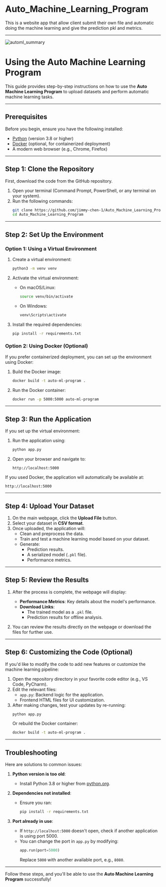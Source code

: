 # Auto_Machine_Learning_Program
This is a website app that allow client submit their own file and automatic doing the machine learning and give the prediction pkl and metrics.

---

![automl_summary](https://github.com/user-attachments/assets/9a6beb14-ba5c-47d5-90e4-438aea0019f6)


# Using the Auto Machine Learning Program

This guide provides step-by-step instructions on how to use the **Auto Machine Learning Program** to upload datasets and perform automatic machine learning tasks.

---

## Prerequisites

Before you begin, ensure you have the following installed:

- [Python](https://www.python.org/) (version 3.8 or higher)
- [Docker](https://www.docker.com/) (optional, for containerized deployment)
- A modern web browser (e.g., Chrome, Firefox)

---

## Step 1: Clone the Repository

First, download the code from the GitHub repository.

1. Open your terminal (Command Prompt, PowerShell, or any terminal on your system).
2. Run the following commands:
   ```bash
   git clone https://github.com/jimmy-chen-1/Auto_Machine_Learning_Program.git
   cd Auto_Machine_Learning_Program
   ```

---

## Step 2: Set Up the Environment

### Option 1: Using a Virtual Environment

1. Create a virtual environment:
   ```bash
   python3 -m venv venv
   ```
2. Activate the virtual environment:
   - On macOS/Linux:
     ```bash
     source venv/bin/activate
     ```
   - On Windows:
     ```bash
     venv\Scripts\activate
     ```

3. Install the required dependencies:
   ```bash
   pip install -r requirements.txt
   ```

### Option 2: Using Docker (Optional)

If you prefer containerized deployment, you can set up the environment using Docker:

1. Build the Docker image:
   ```bash
   docker build -t auto-ml-program .
   ```

2. Run the Docker container:
   ```bash
   docker run -p 5000:5000 auto-ml-program
   ```

---

## Step 3: Run the Application

If you set up the virtual environment:

1. Run the application using:
   ```bash
   python app.py
   ```

2. Open your browser and navigate to:
   ```
   http://localhost:5000
   ```

If you used Docker, the application will automatically be available at:
```
http://localhost:5000
```

---

## Step 4: Upload Your Dataset

1. On the main webpage, click the **Upload File** button.
2. Select your dataset in **CSV format**.
3. Once uploaded, the application will:
   - Clean and preprocess the data.
   - Train and test a machine learning model based on your dataset.
   - Generate:
     - Prediction results.
     - A serialized model (`.pkl` file).
     - Performance metrics.

---

## Step 5: Review the Results

1. After the process is complete, the webpage will display:
   - **Performance Metrics**: Key details about the model's performance.
   - **Download Links**:
     - The trained model as a `.pkl` file.
     - Prediction results for offline analysis.

2. You can review the results directly on the webpage or download the files for further use.

---

## Step 6: Customizing the Code (Optional)

If you'd like to modify the code to add new features or customize the machine learning pipeline:

1. Open the repository directory in your favorite code editor (e.g., VS Code, PyCharm).
2. Edit the relevant files:
   - `app.py`: Backend logic for the application.
   - Frontend HTML files for UI customization.
3. After making changes, test your updates by re-running:
   ```bash
   python app.py
   ```
   Or rebuild the Docker container:
   ```bash
   docker build -t auto-ml-program .
   ```

---

## Troubleshooting

Here are solutions to common issues:

1. **Python version is too old**:
   - Install Python 3.8 or higher from [python.org](https://www.python.org/).

2. **Dependencies not installed**:
   - Ensure you ran:
     ```bash
     pip install -r requirements.txt
     ```

3. **Port already in use**:
   - If `http://localhost:5000` doesn't open, check if another application is using port 5000.
   - You can change the port in `app.py` by modifying:
     ```python
     app.run(port=5000)
     ```
     Replace `5000` with another available port, e.g., `8080`.

---

Follow these steps, and you'll be able to use the **Auto Machine Learning Program** successfully!
